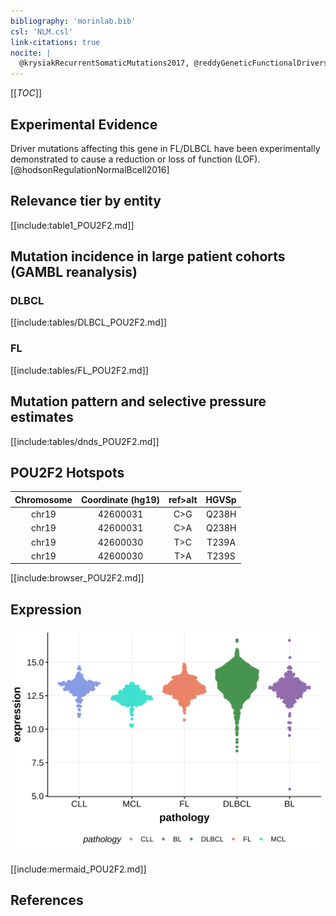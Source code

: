 ```yaml
---
bibliography: 'morinlab.bib'
csl: 'NLM.csl'
link-citations: true
nocite: |
  @krysiakRecurrentSomaticMutations2017, @reddyGeneticFunctionalDrivers2017, @lohrDiscoveryPrioritizationSomatic2012, @zhangGeneticHeterogeneityDiffuse2013, 
---
```

[[_TOC_]]


## Experimental Evidence

Driver mutations affecting this gene in FL/DLBCL have been experimentally demonstrated to cause a reduction or loss of function (LOF).[@hodsonRegulationNormalBcell2016]

## Relevance tier by entity

[[include:table1_POU2F2.md]]

## Mutation incidence in large patient cohorts (GAMBL reanalysis)

### DLBCL
[[include:tables/DLBCL_POU2F2.md]]

### FL
[[include:tables/FL_POU2F2.md]]

## Mutation pattern and selective pressure estimates

[[include:tables/dnds_POU2F2.md]]

## POU2F2 Hotspots

| Chromosome |Coordinate (hg19) | ref>alt | HGVSp | 
 | :---:| :---: | :--: | :---: |
| chr19 | 42600031 | C>G | Q238H |
| chr19 | 42600031 | C>A | Q238H |
| chr19 | 42600030 | T>C | T239A |
| chr19 | 42600030 | T>A | T239S |

[[include:browser_POU2F2.md]]

## Expression
![](images/gene_expression/POU2F2_by_pathology.svg)
<!-- ORIGIN: zhangGeneticHeterogeneityDiffuse2013 -->
<!-- DLBCL: zhangGeneticHeterogeneityDiffuse2013 -->
<!-- FL: krysiakRecurrentSomaticMutations2017b -->

[[include:mermaid_POU2F2.md]]

## References

